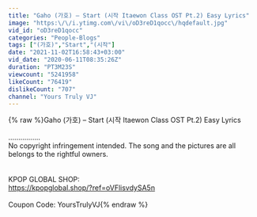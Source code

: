 ```yaml
---
title: "Gaho (가호) – Start (시작 Itaewon Class OST Pt.2) Easy Lyrics"
image: "https:\/\/i.ytimg.com\/vi\/oD3reD1qocc\/hqdefault.jpg"
vid_id: "oD3reD1qocc"
categories: "People-Blogs"
tags: ["(가호)","Start","(시작"]
date: "2021-11-02T16:58:43+03:00"
vid_date: "2020-06-11T08:35:26Z"
duration: "PT3M23S"
viewcount: "5241958"
likeCount: "76419"
dislikeCount: "707"
channel: "Yours Truly VJ"
---
```

{% raw %}Gaho (가호) – Start (시작 Itaewon Class OST Pt.2) Easy Lyrics<br /><br />................<br />No copyright infringement intended. The song and the pictures are all belongs to the rightful owners.<br /><br /><br />KPOP GLOBAL SHOP:<br /><a rel="nofollow" target="blank" href="https://kpopglobal.shop/?ref=oVFlisvdySA5n">https://kpopglobal.shop/?ref=oVFlisvdySA5n</a><br /><br />Coupon Code: YoursTrulyVJ{% endraw %}
